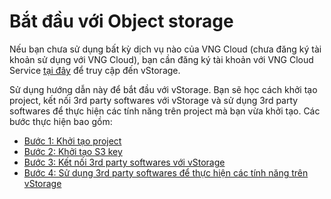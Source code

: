 # Bắt đầu với Object storage

Nếu bạn chưa sử dụng bất kỳ dịch vụ nào của VNG Cloud (chưa đăng ký tài khoản sử dụng với VNG Cloud), bạn cần đăng ký tài khoản với VNG Cloud Service [tại đây](https://register.vngcloud.vn/signup) để truy cập đến vStorage.

Sử dụng hướng dẫn này để bắt đầu với vStorage. Bạn sẽ học cách khởi tạo project, kết nối 3rd party softwares với vStorage và sử dụng 3rd party softwares để thực hiện các tính năng trên project mà bạn vừa khởi tạo. Các bước thực hiện bao gồm:

* [Bước 1: Khởi tạo project](buoc-1-khoi-tao-project.md)
* [Bước 2: Khởi tạo S3 key](https://docs.vngcloud.vn/vng-cloud-document/v/vn/vstorage/object-storage/object-storage-hcm04/bat-dau-voi-object-storage/buoc-2-khoi-tao-s3-key)
* [Bước 3: Kết nối 3rd party softwares với vStorage](https://docs.vngcloud.vn/vng-cloud-document/v/vn/vstorage/object-storage/object-storage-hcm04/bat-dau-voi-object-storage/buoc-3-ket-noi-3rd-party-softwares-voi-vstorage)
* [Bước 4: Sử dụng 3rd party softwares để thực hiện các tính năng trên vStorage](buoc-3-su-dung-3rd-party-softwares-de-thuc-hien-cac-tinh-nang-tren-vstorage.md)
